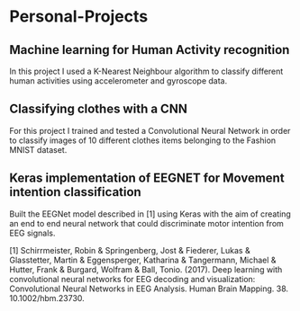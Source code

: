 # Personal-Projects

## Machine learning for Human Activity recognition

In this project I used a K-Nearest Neighbour algorithm to classify different human activities using accelerometer and gyroscope data.

## Classifying clothes with a CNN

For this project I trained and tested a Convolutional Neural Network in order to classify images of 10 different clothes items belonging to the Fashion MNIST dataset.

## Keras implementation of EEGNET for Movement intention classification

Built the EEGNet model described in [1] using Keras with the aim of creating an end to end neural network that could discriminate motor intention from EEG signals. 







[1] Schirrmeister, Robin & Springenberg, Jost & Fiederer, Lukas & Glasstetter, Martin & Eggensperger, Katharina & Tangermann, Michael & Hutter, Frank & Burgard, Wolfram & Ball, Tonio. (2017). Deep learning with convolutional neural networks for EEG decoding and visualization: Convolutional Neural Networks in EEG Analysis. Human Brain Mapping. 38. 10.1002/hbm.23730. 
